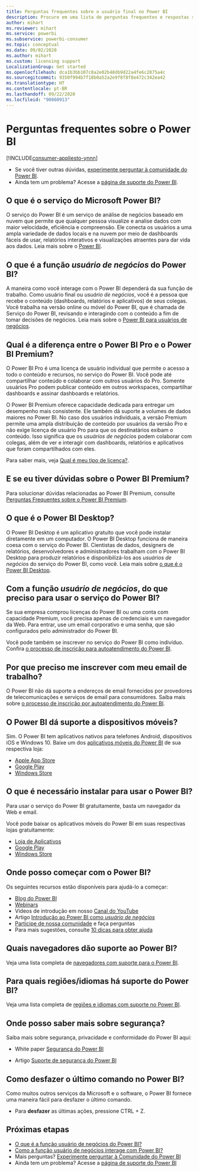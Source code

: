 ```yaml
---
title: Perguntas frequentes sobre o usuário final no Power BI
description: Procure em uma lista de perguntas frequentes e respostas sobre o serviço do Power BI e os aplicativos móveis do Power BI.
author: mihart
ms.reviewer: mihart
ms.service: powerbi
ms.subservice: powerbi-consumer
ms.topic: conceptual
ms.date: 09/02/2020
ms.author: mihart
ms.custom: licensing support
LocalizationGroup: Get started
ms.openlocfilehash: dca1b3bb107c8a2e02b48db9d22a4fe6c2875a4c
ms.sourcegitcommit: 9350f994b7f18b0a52a2e9f8f8f8e472c342ea42
ms.translationtype: HT
ms.contentlocale: pt-BR
ms.lasthandoff: 09/22/2020
ms.locfileid: "90860913"
---
```

# <a name="frequently-asked-questions-about-power-bi"></a>Perguntas frequentes sobre o Power BI

[!INCLUDE[consumer-appliesto-ynnn](../includes/consumer-appliesto-ynnn.md)]

* Se você tiver outras dúvidas, [experimente perguntar à comunidade do Power BI](https://community.powerbi.com/).
* Ainda tem um problema? Acesse a [página de suporte do Power BI](https://powerbi.microsoft.com/support/).

## <a name="what-is-the-microsoft-power-bi-service"></a>O que é o serviço do Microsoft Power BI?

O serviço do Power BI é um serviço de análise de negócios baseado em nuvem que permite que qualquer pessoa visualize e analise dados com maior velocidade, eficiência e compreensão. Ele conecta os usuários a uma ampla variedade de dados locais e na nuvem por meio de dashboards fáceis de usar, relatórios interativos e visualizações atraentes para dar vida aos dados. Leia mais sobre o [Power BI](../fundamentals/power-bi-overview.md).

## <a name="what-is-a-power-bi-business-user"></a>O que é a função *usuário de negócios* do Power BI?

A maneira como você interage com o Power BI dependerá da sua função de trabalho. Como usuário final ou *usuário de negócios*, você é a pessoa que recebe o conteúdo (dashboards, relatórios e aplicativos) de seus colegas. Você trabalha na versão online ou móvel do Power BI, que é chamada de Serviço do Power BI, revisando e interagindo com o conteúdo a fim de tomar decisões de negócios.  Leia mais sobre o [Power BI para usuários de negócios](index.yml).


## <a name="whats-the-difference-between-power-bi-pro-and-power-bi-premium"></a>Qual é a diferença entre o Power BI Pro e o Power BI Premium?

O Power BI Pro é uma licença de usuário individual que permite o acesso a todo o conteúdo e recursos, no serviço do Power BI. Você pode até compartilhar conteúdo e colaborar com outros usuários do Pro. Somente usuários Pro podem publicar conteúdo em outros workspaces, compartilhar dashboards e assinar dashboards e relatórios. 

O Power BI Premium oferece capacidade dedicada para entregar um desempenho mais consistente. Ele também dá suporte a volumes de dados maiores no Power BI. No caso dos usuários individuais, a versão Premium permite uma ampla distribuição de conteúdo por usuários da versão Pro e não exige licença de usuário Pro para que os destinatários exibam o conteúdo. Isso significa que os *usuários de negócios* podem colaborar com colegas, além de ver e interagir com dashboards, relatórios e aplicativos que foram compartilhados com eles. 

Para saber mais, veja [Qual é meu tipo de licença?](end-user-license.md).

## <a name="what-if-i-have-questions-about-power-bi-premium"></a>E se eu tiver dúvidas sobre o Power BI Premium?

Para solucionar dúvidas relacionadas ao Power BI Premium, consulte [Perguntas Frequentes sobre o Power BI Premium](../admin/service-premium-faq.md).

## <a name="what-is-power-bi-desktop"></a>O que é o Power BI Desktop?

O Power BI Desktop é um aplicativo gratuito que você pode instalar diretamente em um computador. O Power BI Desktop funciona de maneira coesa com o serviço do Power BI.  Cientistas de dados, designers de relatórios, desenvolvedores e administradores trabalham com o Power BI Desktop para produzir relatórios e disponibilizá-los aos *usuários de negócios* do serviço do Power BI, como você. Leia mais sobre [o que é o Power BI Desktop](../fundamentals/desktop-what-is-desktop.md).

## <a name="as-a-business-user-what-do-i-need-to-use-the-power-bi-service"></a>Com a função *usuário de negócios*, do que preciso para usar o serviço do Power BI?

Se sua empresa comprou licenças do Power BI ou uma conta com capacidade Premium, você precisa apenas de credenciais e um navegador da Web. Para entrar, use um email corporativo e uma senha, que são configurados pelo administrador do Power BI.  

Você pode também se inscrever no serviço do Power BI como indivíduo. Confira [o processo de inscrição para autoatendimento do Power BI](../fundamentals/service-self-service-signup-for-power-bi.md).

## <a name="why-do-i-have-to-sign-up-with-my-work-email"></a>Por que preciso me inscrever com meu email de trabalho?

O Power BI não dá suporte a endereços de email fornecidos por provedores de telecomunicações e serviços de email para consumidores. Saiba mais sobre [o processo de inscrição por autoatendimento do Power BI](../fundamentals/service-self-service-signup-for-power-bi.md).

## <a name="does-power-bi-support-mobile-devices"></a>O Power BI dá suporte a dispositivos móveis?

Sim. O Power BI tem aplicativos nativos para telefones Android, dispositivos iOS e Windows 10. Baixe um dos [aplicativos móveis do Power BI](https://powerbi.microsoft.com/mobile) de sua respectiva loja:  

* [Apple App Store](https://go.microsoft.com/fwlink/?LinkId=526218)
* [Google Play](https://go.microsoft.com/fwlink/?LinkID=544867&clcid=0x409)
* [Windows Store](https://go.microsoft.com/fwlink/?LinkId=526478)

## <a name="what-do-i-need-to-install-to-use-power-bi"></a>O que é necessário instalar para usar o Power BI?

Para usar o serviço do Power BI gratuitamente, basta um navegador da Web e email.

Você pode baixar os aplicativos móveis do Power BI em suas respectivas lojas gratuitamente:

* [Loja de Aplicativos](https://go.microsoft.com/fwlink/?LinkId=526218)
* [Google Play](https://go.microsoft.com/fwlink/?LinkID=544867&clcid=0x409)
* [Windows Store](https://go.microsoft.com/fwlink/?LinkId=526478)

## <a name="where-do-i-get-started-with-power-bi"></a>Onde posso começar com o Power BI?

Os seguintes recursos estão disponíveis para ajudá-lo a começar:

* [Blog do Power BI](https://powerbi.microsoft.com/blog/)
* [Webinars](../fundamentals/webinars.md)
* Vídeos de introdução em nosso [Canal do YouTube](https://www.youtube.com/user/mspowerbi)
* Artigo [Introdução ao Power BI como *usuário de negócios*](index.yml)
* [Participe de nossa comunidade](https://community.powerbi.com/) e faça perguntas
* Para mais sugestões, consulte [10 dicas para obter ajuda](../fundamentals/service-tips-for-finding-help.md)

## <a name="what-browsers-does-power-bi-support"></a>Quais navegadores dão suporte ao Power BI?

Veja uma lista completa de [navegadores com suporte para o Power BI](../fundamentals/power-bi-browsers.md).

## <a name="what-regions-and-languages-does-power-bi-support"></a>Para quais regiões/idiomas há suporte do Power BI?

Veja uma lista completa de [regiões e idiomas com suporte no Power BI](../fundamentals/supported-languages-countries-regions.md).

## <a name="where-can-i-learn-more-about-security"></a>Onde posso saber mais sobre segurança?

Saiba mais sobre segurança, privacidade e conformidade do Power BI aqui:

* White paper [Segurança do Power BI](../guidance/whitepaper-powerbi-security.md)

* Artigo [Suporte de segurança do Power BI](../admin/service-admin-power-bi-security.md)

## <a name="how-do-i-undo-in-power-bi"></a>Como desfazer o último comando no Power BI?

Como muitos outros serviços da Microsoft e o software, o Power BI fornece uma maneira fácil para desfazer o último comando.

* Para **desfazer** as últimas ações, pressione CTRL + Z.

## <a name="next-steps"></a>Próximas etapas

* [O que é a função usuário de negócios do Power BI?](end-user-consumer.md)
* [Como a função usuário de negócios interage com Power BI?](end-user-reading-view.md)
* Mais perguntas? [Experimente perguntar à Comunidade do Power BI](https://community.powerbi.com/)
* Ainda tem um problema? Acesse a [página de suporte do Power BI](https://powerbi.microsoft.com/support/)